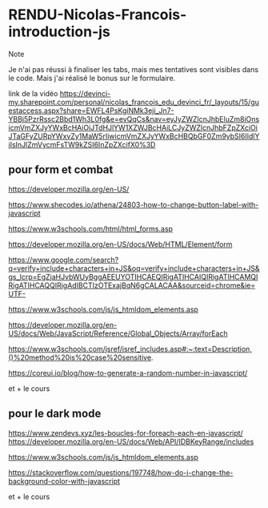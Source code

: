 # RENDU-Nicolas-Francois-introduction-js
> [!NOTE]
> Je n'ai pas réussi à finaliser les tabs, mais mes tentatives sont visibles dans le code.
Mais j'ai réalisé le bonus sur le formulaire.
>
> link de la vidéo https://devinci-my.sharepoint.com/personal/nicolas_francois_edu_devinci_fr/_layouts/15/guestaccess.aspx?share=EWFL4PsKgiNMk3eji_Jn7-YBBj5PzrRssc2Bbd1Wh3L0fg&e=evQqCs&nav=eyJyZWZlcnJhbEluZm8iOnsicmVmZXJyYWxBcHAiOiJTdHJlYW1XZWJBcHAiLCJyZWZlcnJhbFZpZXciOiJTaGFyZURpYWxvZy1MaW5rIiwicmVmZXJyYWxBcHBQbGF0Zm9ybSI6IldlYiIsInJlZmVycmFsTW9kZSI6InZpZXcifX0%3D
## pour form et combat

https://developer.mozilla.org/en-US/ 

https://www.shecodes.io/athena/24803-how-to-change-button-label-with-javascript

https://www.w3schools.com/html/html_forms.asp

https://developer.mozilla.org/en-US/docs/Web/HTML/Element/form

https://www.google.com/search?q=verify+include+characters+in+JS&oq=verify+include+characters+in+JS&gs_lcrp=EgZjaHJvbWUyBggAEEUYOTIHCAEQIRigATIHCAIQIRigATIHCAMQIRigATIHCAQQIRigAdIBCTIzOTExajBqN6gCALACAA&sourceid=chrome&ie=UTF-

https://www.w3schools.com/js/js_htmldom_elements.asp

https://developer.mozilla.org/en-US/docs/Web/JavaScript/Reference/Global_Objects/Array/forEach

https://www.w3schools.com/jsref/jsref_includes.asp#:~:text=Description,()%20method%20is%20case%20sensitive.

https://coreui.io/blog/how-to-generate-a-random-number-in-javascript/


et + le cours

## pour le dark mode

https://www.zendevs.xyz/les-boucles-for-foreach-each-en-javascript/
https://developer.mozilla.org/en-US/docs/Web/API/IDBKeyRange/includes

https://www.w3schools.com/js/js_htmldom_elements.asp

https://stackoverflow.com/questions/197748/how-do-i-change-the-background-color-with-javascript

et + le cours

